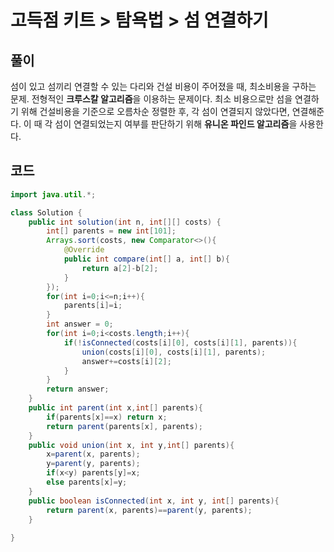 # 고득점 키트 > 탐욕법 > 섬 연결하기



## 풀이

섬이 있고 섬끼리 연결할 수 있는 다리와 건설 비용이 주어졌을 때, 최소비용을 구하는 문제. 전형적인 **크루스칼 알고리즘**을 이용하는 문제이다. 최소 비용으로만 섬을 연결하기 위해 건설비용을 기준으로 오름차순 정렬한 후, 각 섬이 연결되지 않았다면, 연결해준다. 이 때 각 섬이 연결되었는지 여부를 판단하기 위해 **유니온 파인드 알고리즘**을 사용한다.



## 코드

```java
import java.util.*;

class Solution {
    public int solution(int n, int[][] costs) {
        int[] parents = new int[101];
        Arrays.sort(costs, new Comparator<>(){
            @Override
            public int compare(int[] a, int[] b){
                return a[2]-b[2];
            }
        });
        for(int i=0;i<=n;i++){
            parents[i]=i;
        }
        int answer = 0;
        for(int i=0;i<costs.length;i++){
            if(!isConnected(costs[i][0], costs[i][1], parents)){
                union(costs[i][0], costs[i][1], parents);
                answer+=costs[i][2];
            }
        }
        return answer;
    }
    public int parent(int x,int[] parents){
        if(parents[x]==x) return x;
        return parent(parents[x], parents);
    }
    public void union(int x, int y,int[] parents){
        x=parent(x, parents);
        y=parent(y, parents);
        if(x<y) parents[y]=x;
        else parents[x]=y;
    }
    public boolean isConnected(int x, int y, int[] parents){
        return parent(x, parents)==parent(y, parents);
    }
    
}
```


